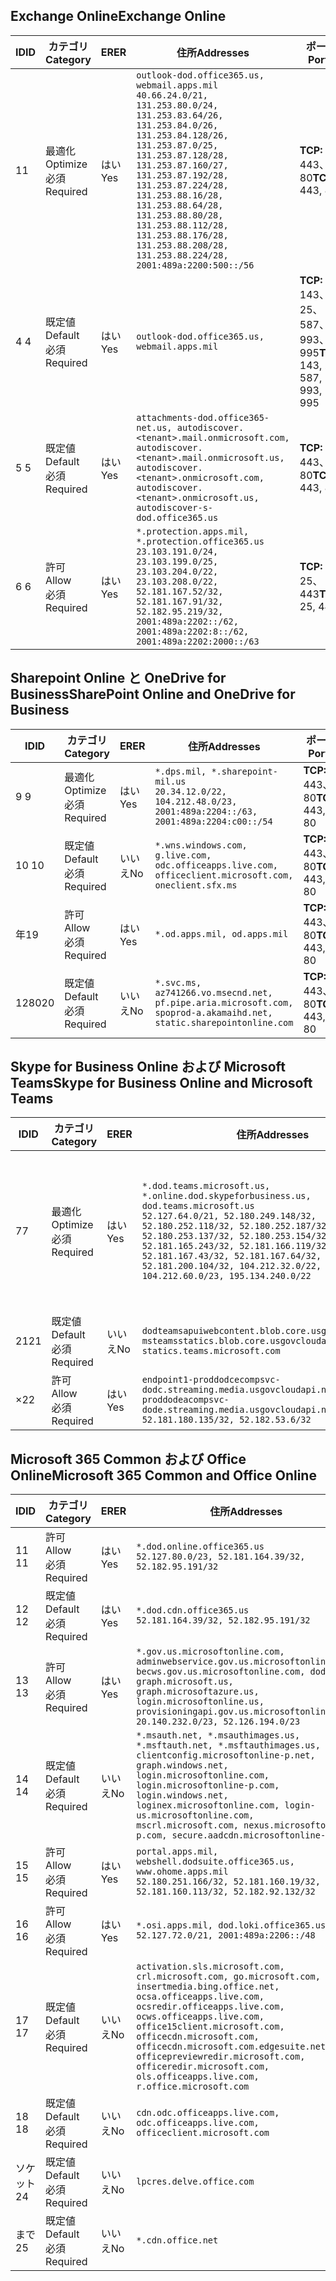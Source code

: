 <!--THIS FILE IS AUTOMATICALLY GENERATED. MANUAL CHANGES WILL BE OVERWRITTEN.-->
<!--Please contact the Office 365 Endpoints team with any questions.-->
<!--USGovDoD endpoints version 2020052800-->
<!--File generated 2020-06-20 14:00:16.5635-->

## <a name="exchange-online"></a><span data-ttu-id="2ab46-101">Exchange Online</span><span class="sxs-lookup"><span data-stu-id="2ab46-101">Exchange Online</span></span>

<span data-ttu-id="2ab46-102">ID</span><span class="sxs-lookup"><span data-stu-id="2ab46-102">ID</span></span> | <span data-ttu-id="2ab46-103">カテゴリ</span><span class="sxs-lookup"><span data-stu-id="2ab46-103">Category</span></span> | <span data-ttu-id="2ab46-104">ER</span><span class="sxs-lookup"><span data-stu-id="2ab46-104">ER</span></span> | <span data-ttu-id="2ab46-105">住所</span><span class="sxs-lookup"><span data-stu-id="2ab46-105">Addresses</span></span> | <span data-ttu-id="2ab46-106">ポート</span><span class="sxs-lookup"><span data-stu-id="2ab46-106">Ports</span></span>
-- | -------------------- | --- | ---------------------------------------------------------------------------------------------------------------------------------------------------------------------------------------------------------------------------------------------------------------------------------------------------------------------------------------------------------------------------------------------- | -------------------------------
<span data-ttu-id="2ab46-107">1</span><span class="sxs-lookup"><span data-stu-id="2ab46-107">1</span></span> | <span data-ttu-id="2ab46-108">最適化</span><span class="sxs-lookup"><span data-stu-id="2ab46-108">Optimize</span></span><BR><span data-ttu-id="2ab46-109">必須</span><span class="sxs-lookup"><span data-stu-id="2ab46-109">Required</span></span> | <span data-ttu-id="2ab46-110">はい</span><span class="sxs-lookup"><span data-stu-id="2ab46-110">Yes</span></span> | `outlook-dod.office365.us, webmail.apps.mil`<BR>`40.66.24.0/21, 131.253.80.0/24, 131.253.83.64/26, 131.253.84.0/26, 131.253.84.128/26, 131.253.87.0/25, 131.253.87.128/28, 131.253.87.160/27, 131.253.87.192/28, 131.253.87.224/28, 131.253.88.16/28, 131.253.88.64/28, 131.253.88.80/28, 131.253.88.112/28, 131.253.88.176/28, 131.253.88.208/28, 131.253.88.224/28, 2001:489a:2200:500::/56` | <span data-ttu-id="2ab46-111">**TCP:** 443、80</span><span class="sxs-lookup"><span data-stu-id="2ab46-111">**TCP:** 443, 80</span></span>
<span data-ttu-id="2ab46-112">4 </span><span class="sxs-lookup"><span data-stu-id="2ab46-112">4</span></span> | <span data-ttu-id="2ab46-113">既定値</span><span class="sxs-lookup"><span data-stu-id="2ab46-113">Default</span></span><BR><span data-ttu-id="2ab46-114">必須</span><span class="sxs-lookup"><span data-stu-id="2ab46-114">Required</span></span> | <span data-ttu-id="2ab46-115">はい</span><span class="sxs-lookup"><span data-stu-id="2ab46-115">Yes</span></span> | `outlook-dod.office365.us, webmail.apps.mil` | <span data-ttu-id="2ab46-116">**TCP:** 143、25、587、993、995</span><span class="sxs-lookup"><span data-stu-id="2ab46-116">**TCP:** 143, 25, 587, 993, 995</span></span>
<span data-ttu-id="2ab46-117">5 </span><span class="sxs-lookup"><span data-stu-id="2ab46-117">5</span></span> | <span data-ttu-id="2ab46-118">既定値</span><span class="sxs-lookup"><span data-stu-id="2ab46-118">Default</span></span><BR><span data-ttu-id="2ab46-119">必須</span><span class="sxs-lookup"><span data-stu-id="2ab46-119">Required</span></span> | <span data-ttu-id="2ab46-120">はい</span><span class="sxs-lookup"><span data-stu-id="2ab46-120">Yes</span></span> | `attachments-dod.office365-net.us, autodiscover.<tenant>.mail.onmicrosoft.com, autodiscover.<tenant>.mail.onmicrosoft.us, autodiscover.<tenant>.onmicrosoft.com, autodiscover.<tenant>.onmicrosoft.us, autodiscover-s-dod.office365.us` | <span data-ttu-id="2ab46-121">**TCP:** 443、80</span><span class="sxs-lookup"><span data-stu-id="2ab46-121">**TCP:** 443, 80</span></span>
<span data-ttu-id="2ab46-122">6 </span><span class="sxs-lookup"><span data-stu-id="2ab46-122">6</span></span> | <span data-ttu-id="2ab46-123">許可</span><span class="sxs-lookup"><span data-stu-id="2ab46-123">Allow</span></span><BR><span data-ttu-id="2ab46-124">必須</span><span class="sxs-lookup"><span data-stu-id="2ab46-124">Required</span></span> | <span data-ttu-id="2ab46-125">はい</span><span class="sxs-lookup"><span data-stu-id="2ab46-125">Yes</span></span> | `*.protection.apps.mil, *.protection.office365.us`<BR>`23.103.191.0/24, 23.103.199.0/25, 23.103.204.0/22, 23.103.208.0/22, 52.181.167.52/32, 52.181.167.91/32, 52.182.95.219/32, 2001:489a:2202::/62, 2001:489a:2202:8::/62, 2001:489a:2202:2000::/63` | <span data-ttu-id="2ab46-126">**TCP:** 25、443</span><span class="sxs-lookup"><span data-stu-id="2ab46-126">**TCP:** 25, 443</span></span>

## <a name="sharepoint-online-and-onedrive-for-business"></a><span data-ttu-id="2ab46-127">Sharepoint Online と OneDrive for Business</span><span class="sxs-lookup"><span data-stu-id="2ab46-127">SharePoint Online and OneDrive for Business</span></span>

<span data-ttu-id="2ab46-128">ID</span><span class="sxs-lookup"><span data-stu-id="2ab46-128">ID</span></span> | <span data-ttu-id="2ab46-129">カテゴリ</span><span class="sxs-lookup"><span data-stu-id="2ab46-129">Category</span></span> | <span data-ttu-id="2ab46-130">ER</span><span class="sxs-lookup"><span data-stu-id="2ab46-130">ER</span></span> | <span data-ttu-id="2ab46-131">住所</span><span class="sxs-lookup"><span data-stu-id="2ab46-131">Addresses</span></span> | <span data-ttu-id="2ab46-132">ポート</span><span class="sxs-lookup"><span data-stu-id="2ab46-132">Ports</span></span>
-- | -------------------- | --- | ------------------------------------------------------------------------------------------------------------------- | ----------------
<span data-ttu-id="2ab46-133">9 </span><span class="sxs-lookup"><span data-stu-id="2ab46-133">9</span></span> | <span data-ttu-id="2ab46-134">最適化</span><span class="sxs-lookup"><span data-stu-id="2ab46-134">Optimize</span></span><BR><span data-ttu-id="2ab46-135">必須</span><span class="sxs-lookup"><span data-stu-id="2ab46-135">Required</span></span> | <span data-ttu-id="2ab46-136">はい</span><span class="sxs-lookup"><span data-stu-id="2ab46-136">Yes</span></span> | `*.dps.mil, *.sharepoint-mil.us`<BR>`20.34.12.0/22, 104.212.48.0/23, 2001:489a:2204::/63, 2001:489a:2204:c00::/54` | <span data-ttu-id="2ab46-137">**TCP:** 443、80</span><span class="sxs-lookup"><span data-stu-id="2ab46-137">**TCP:** 443, 80</span></span>
<span data-ttu-id="2ab46-138">10 </span><span class="sxs-lookup"><span data-stu-id="2ab46-138">10</span></span> | <span data-ttu-id="2ab46-139">既定値</span><span class="sxs-lookup"><span data-stu-id="2ab46-139">Default</span></span><BR><span data-ttu-id="2ab46-140">必須</span><span class="sxs-lookup"><span data-stu-id="2ab46-140">Required</span></span> | <span data-ttu-id="2ab46-141">いいえ</span><span class="sxs-lookup"><span data-stu-id="2ab46-141">No</span></span> | `*.wns.windows.com, g.live.com, odc.officeapps.live.com, officeclient.microsoft.com, oneclient.sfx.ms` | <span data-ttu-id="2ab46-142">**TCP:** 443、80</span><span class="sxs-lookup"><span data-stu-id="2ab46-142">**TCP:** 443, 80</span></span>
<span data-ttu-id="2ab46-143">年</span><span class="sxs-lookup"><span data-stu-id="2ab46-143">19</span></span> | <span data-ttu-id="2ab46-144">許可</span><span class="sxs-lookup"><span data-stu-id="2ab46-144">Allow</span></span><BR><span data-ttu-id="2ab46-145">必須</span><span class="sxs-lookup"><span data-stu-id="2ab46-145">Required</span></span> | <span data-ttu-id="2ab46-146">はい</span><span class="sxs-lookup"><span data-stu-id="2ab46-146">Yes</span></span> | `*.od.apps.mil, od.apps.mil` | <span data-ttu-id="2ab46-147">**TCP:** 443、80</span><span class="sxs-lookup"><span data-stu-id="2ab46-147">**TCP:** 443, 80</span></span>
<span data-ttu-id="2ab46-148">1280</span><span class="sxs-lookup"><span data-stu-id="2ab46-148">20</span></span> | <span data-ttu-id="2ab46-149">既定値</span><span class="sxs-lookup"><span data-stu-id="2ab46-149">Default</span></span><BR><span data-ttu-id="2ab46-150">必須</span><span class="sxs-lookup"><span data-stu-id="2ab46-150">Required</span></span> | <span data-ttu-id="2ab46-151">いいえ</span><span class="sxs-lookup"><span data-stu-id="2ab46-151">No</span></span> | `*.svc.ms, az741266.vo.msecnd.net, pf.pipe.aria.microsoft.com, spoprod-a.akamaihd.net, static.sharepointonline.com` | <span data-ttu-id="2ab46-152">**TCP:** 443、80</span><span class="sxs-lookup"><span data-stu-id="2ab46-152">**TCP:** 443, 80</span></span>

## <a name="skype-for-business-online-and-microsoft-teams"></a><span data-ttu-id="2ab46-153">Skype for Business Online および Microsoft Teams</span><span class="sxs-lookup"><span data-stu-id="2ab46-153">Skype for Business Online and Microsoft Teams</span></span>

<span data-ttu-id="2ab46-154">ID</span><span class="sxs-lookup"><span data-stu-id="2ab46-154">ID</span></span> | <span data-ttu-id="2ab46-155">カテゴリ</span><span class="sxs-lookup"><span data-stu-id="2ab46-155">Category</span></span> | <span data-ttu-id="2ab46-156">ER</span><span class="sxs-lookup"><span data-stu-id="2ab46-156">ER</span></span> | <span data-ttu-id="2ab46-157">住所</span><span class="sxs-lookup"><span data-stu-id="2ab46-157">Addresses</span></span> | <span data-ttu-id="2ab46-158">ポート</span><span class="sxs-lookup"><span data-stu-id="2ab46-158">Ports</span></span>
-- | -------------------- | --- | -------------------------------------------------------------------------------------------------------------------------------------------------------------------------------------------------------------------------------------------------------------------------------------------------------------------------------------------------------- | -----------------------------------------------
<span data-ttu-id="2ab46-159">7</span><span class="sxs-lookup"><span data-stu-id="2ab46-159">7</span></span> | <span data-ttu-id="2ab46-160">最適化</span><span class="sxs-lookup"><span data-stu-id="2ab46-160">Optimize</span></span><BR><span data-ttu-id="2ab46-161">必須</span><span class="sxs-lookup"><span data-stu-id="2ab46-161">Required</span></span> | <span data-ttu-id="2ab46-162">はい</span><span class="sxs-lookup"><span data-stu-id="2ab46-162">Yes</span></span> | `*.dod.teams.microsoft.us, *.online.dod.skypeforbusiness.us, dod.teams.microsoft.us`<BR>`52.127.64.0/21, 52.180.249.148/32, 52.180.252.118/32, 52.180.252.187/32, 52.180.253.137/32, 52.180.253.154/32, 52.181.165.243/32, 52.181.166.119/32, 52.181.167.43/32, 52.181.167.64/32, 52.181.200.104/32, 104.212.32.0/22, 104.212.60.0/23, 195.134.240.0/22` | <span data-ttu-id="2ab46-163">**TCP:** 443</span><span class="sxs-lookup"><span data-stu-id="2ab46-163">**TCP:** 443</span></span><BR><span data-ttu-id="2ab46-164">**UDP:** 3478、3479、3480、3481</span><span class="sxs-lookup"><span data-stu-id="2ab46-164">**UDP:** 3478, 3479, 3480, 3481</span></span>
<span data-ttu-id="2ab46-165"> 21</span><span class="sxs-lookup"><span data-stu-id="2ab46-165">21</span></span> | <span data-ttu-id="2ab46-166">既定値</span><span class="sxs-lookup"><span data-stu-id="2ab46-166">Default</span></span><BR><span data-ttu-id="2ab46-167">必須</span><span class="sxs-lookup"><span data-stu-id="2ab46-167">Required</span></span> | <span data-ttu-id="2ab46-168">いいえ</span><span class="sxs-lookup"><span data-stu-id="2ab46-168">No</span></span> | `dodteamsapuiwebcontent.blob.core.usgovcloudapi.net, msteamsstatics.blob.core.usgovcloudapi.net, statics.teams.microsoft.com` | <span data-ttu-id="2ab46-169">**TCP:** 443</span><span class="sxs-lookup"><span data-stu-id="2ab46-169">**TCP:** 443</span></span>
<span data-ttu-id="2ab46-170">×</span><span class="sxs-lookup"><span data-stu-id="2ab46-170">22</span></span> | <span data-ttu-id="2ab46-171">許可</span><span class="sxs-lookup"><span data-stu-id="2ab46-171">Allow</span></span><BR><span data-ttu-id="2ab46-172">必須</span><span class="sxs-lookup"><span data-stu-id="2ab46-172">Required</span></span> | <span data-ttu-id="2ab46-173">はい</span><span class="sxs-lookup"><span data-stu-id="2ab46-173">Yes</span></span> | `endpoint1-proddodcecompsvc-dodc.streaming.media.usgovcloudapi.net, endpoint1-proddodeacompsvc-dode.streaming.media.usgovcloudapi.net`<BR>`52.181.180.135/32, 52.182.53.6/32` | <span data-ttu-id="2ab46-174">**TCP:** 443</span><span class="sxs-lookup"><span data-stu-id="2ab46-174">**TCP:** 443</span></span>

## <a name="microsoft-365-common-and-office-online"></a><span data-ttu-id="2ab46-175">Microsoft 365 Common および Office Online</span><span class="sxs-lookup"><span data-stu-id="2ab46-175">Microsoft 365 Common and Office Online</span></span>

<span data-ttu-id="2ab46-176">ID</span><span class="sxs-lookup"><span data-stu-id="2ab46-176">ID</span></span> | <span data-ttu-id="2ab46-177">カテゴリ</span><span class="sxs-lookup"><span data-stu-id="2ab46-177">Category</span></span> | <span data-ttu-id="2ab46-178">ER</span><span class="sxs-lookup"><span data-stu-id="2ab46-178">ER</span></span> | <span data-ttu-id="2ab46-179">住所</span><span class="sxs-lookup"><span data-stu-id="2ab46-179">Addresses</span></span> | <span data-ttu-id="2ab46-180">ポート</span><span class="sxs-lookup"><span data-stu-id="2ab46-180">Ports</span></span>
-- | ------------------- | --- | ---------------------------------------------------------------------------------------------------------------------------------------------------------------------------------------------------------------------------------------------------------------------------------------------------------------------------------------------------------------------------------------------- | ----------------
<span data-ttu-id="2ab46-181">11 </span><span class="sxs-lookup"><span data-stu-id="2ab46-181">11</span></span> | <span data-ttu-id="2ab46-182">許可</span><span class="sxs-lookup"><span data-stu-id="2ab46-182">Allow</span></span><BR><span data-ttu-id="2ab46-183">必須</span><span class="sxs-lookup"><span data-stu-id="2ab46-183">Required</span></span> | <span data-ttu-id="2ab46-184">はい</span><span class="sxs-lookup"><span data-stu-id="2ab46-184">Yes</span></span> | `*.dod.online.office365.us`<BR>`52.127.80.0/23, 52.181.164.39/32, 52.182.95.191/32` | <span data-ttu-id="2ab46-185">**TCP:** 443</span><span class="sxs-lookup"><span data-stu-id="2ab46-185">**TCP:** 443</span></span>
<span data-ttu-id="2ab46-186">12 </span><span class="sxs-lookup"><span data-stu-id="2ab46-186">12</span></span> | <span data-ttu-id="2ab46-187">既定値</span><span class="sxs-lookup"><span data-stu-id="2ab46-187">Default</span></span><BR><span data-ttu-id="2ab46-188">必須</span><span class="sxs-lookup"><span data-stu-id="2ab46-188">Required</span></span> | <span data-ttu-id="2ab46-189">はい</span><span class="sxs-lookup"><span data-stu-id="2ab46-189">Yes</span></span> | `*.dod.cdn.office365.us`<BR>`52.181.164.39/32, 52.182.95.191/32` | <span data-ttu-id="2ab46-190">**TCP:** 443</span><span class="sxs-lookup"><span data-stu-id="2ab46-190">**TCP:** 443</span></span>
<span data-ttu-id="2ab46-191">13 </span><span class="sxs-lookup"><span data-stu-id="2ab46-191">13</span></span> | <span data-ttu-id="2ab46-192">許可</span><span class="sxs-lookup"><span data-stu-id="2ab46-192">Allow</span></span><BR><span data-ttu-id="2ab46-193">必須</span><span class="sxs-lookup"><span data-stu-id="2ab46-193">Required</span></span> | <span data-ttu-id="2ab46-194">はい</span><span class="sxs-lookup"><span data-stu-id="2ab46-194">Yes</span></span> | `*.gov.us.microsoftonline.com, adminwebservice.gov.us.microsoftonline.com, becws.gov.us.microsoftonline.com, dod-graph.microsoft.us, graph.microsoftazure.us, login.microsoftonline.us, provisioningapi.gov.us.microsoftonline.com`<BR>`20.140.232.0/23, 52.126.194.0/23` | <span data-ttu-id="2ab46-195">**TCP:** 443</span><span class="sxs-lookup"><span data-stu-id="2ab46-195">**TCP:** 443</span></span>
<span data-ttu-id="2ab46-196">14 </span><span class="sxs-lookup"><span data-stu-id="2ab46-196">14</span></span> | <span data-ttu-id="2ab46-197">既定値</span><span class="sxs-lookup"><span data-stu-id="2ab46-197">Default</span></span><BR><span data-ttu-id="2ab46-198">必須</span><span class="sxs-lookup"><span data-stu-id="2ab46-198">Required</span></span> | <span data-ttu-id="2ab46-199">いいえ</span><span class="sxs-lookup"><span data-stu-id="2ab46-199">No</span></span> | `*.msauth.net, *.msauthimages.us, *.msftauth.net, *.msftauthimages.us, clientconfig.microsoftonline-p.net, graph.windows.net, login.microsoftonline.com, login.microsoftonline-p.com, login.windows.net, loginex.microsoftonline.com, login-us.microsoftonline.com, mscrl.microsoft.com, nexus.microsoftonline-p.com, secure.aadcdn.microsoftonline-p.com` | <span data-ttu-id="2ab46-200">**TCP:** 443</span><span class="sxs-lookup"><span data-stu-id="2ab46-200">**TCP:** 443</span></span>
<span data-ttu-id="2ab46-201">15 </span><span class="sxs-lookup"><span data-stu-id="2ab46-201">15</span></span> | <span data-ttu-id="2ab46-202">許可</span><span class="sxs-lookup"><span data-stu-id="2ab46-202">Allow</span></span><BR><span data-ttu-id="2ab46-203">必須</span><span class="sxs-lookup"><span data-stu-id="2ab46-203">Required</span></span> | <span data-ttu-id="2ab46-204">はい</span><span class="sxs-lookup"><span data-stu-id="2ab46-204">Yes</span></span> | `portal.apps.mil, webshell.dodsuite.office365.us, www.ohome.apps.mil`<BR>`52.180.251.166/32, 52.181.160.19/32, 52.181.160.113/32, 52.182.92.132/32` | <span data-ttu-id="2ab46-205">**TCP:** 443</span><span class="sxs-lookup"><span data-stu-id="2ab46-205">**TCP:** 443</span></span>
<span data-ttu-id="2ab46-206">16 </span><span class="sxs-lookup"><span data-stu-id="2ab46-206">16</span></span> | <span data-ttu-id="2ab46-207">許可</span><span class="sxs-lookup"><span data-stu-id="2ab46-207">Allow</span></span><BR><span data-ttu-id="2ab46-208">必須</span><span class="sxs-lookup"><span data-stu-id="2ab46-208">Required</span></span> | <span data-ttu-id="2ab46-209">はい</span><span class="sxs-lookup"><span data-stu-id="2ab46-209">Yes</span></span> | `*.osi.apps.mil, dod.loki.office365.us`<BR>`52.127.72.0/21, 2001:489a:2206::/48` | <span data-ttu-id="2ab46-210">**TCP:** 443</span><span class="sxs-lookup"><span data-stu-id="2ab46-210">**TCP:** 443</span></span>
<span data-ttu-id="2ab46-211">17 </span><span class="sxs-lookup"><span data-stu-id="2ab46-211">17</span></span> | <span data-ttu-id="2ab46-212">既定値</span><span class="sxs-lookup"><span data-stu-id="2ab46-212">Default</span></span><BR><span data-ttu-id="2ab46-213">必須</span><span class="sxs-lookup"><span data-stu-id="2ab46-213">Required</span></span> | <span data-ttu-id="2ab46-214">いいえ</span><span class="sxs-lookup"><span data-stu-id="2ab46-214">No</span></span> | `activation.sls.microsoft.com, crl.microsoft.com, go.microsoft.com, insertmedia.bing.office.net, ocsa.officeapps.live.com, ocsredir.officeapps.live.com, ocws.officeapps.live.com, office15client.microsoft.com, officecdn.microsoft.com, officecdn.microsoft.com.edgesuite.net, officepreviewredir.microsoft.com, officeredir.microsoft.com, ols.officeapps.live.com, r.office.microsoft.com` | <span data-ttu-id="2ab46-215">**TCP:** 443、80</span><span class="sxs-lookup"><span data-stu-id="2ab46-215">**TCP:** 443, 80</span></span>
<span data-ttu-id="2ab46-216">18 </span><span class="sxs-lookup"><span data-stu-id="2ab46-216">18</span></span> | <span data-ttu-id="2ab46-217">既定値</span><span class="sxs-lookup"><span data-stu-id="2ab46-217">Default</span></span><BR><span data-ttu-id="2ab46-218">必須</span><span class="sxs-lookup"><span data-stu-id="2ab46-218">Required</span></span> | <span data-ttu-id="2ab46-219">いいえ</span><span class="sxs-lookup"><span data-stu-id="2ab46-219">No</span></span> | `cdn.odc.officeapps.live.com, odc.officeapps.live.com, officeclient.microsoft.com` | <span data-ttu-id="2ab46-220">**TCP:** 443、80</span><span class="sxs-lookup"><span data-stu-id="2ab46-220">**TCP:** 443, 80</span></span>
<span data-ttu-id="2ab46-221">ソケット</span><span class="sxs-lookup"><span data-stu-id="2ab46-221">24</span></span> | <span data-ttu-id="2ab46-222">既定値</span><span class="sxs-lookup"><span data-stu-id="2ab46-222">Default</span></span><BR><span data-ttu-id="2ab46-223">必須</span><span class="sxs-lookup"><span data-stu-id="2ab46-223">Required</span></span> | <span data-ttu-id="2ab46-224">いいえ</span><span class="sxs-lookup"><span data-stu-id="2ab46-224">No</span></span> | `lpcres.delve.office.com` | <span data-ttu-id="2ab46-225">**TCP:** 443</span><span class="sxs-lookup"><span data-stu-id="2ab46-225">**TCP:** 443</span></span>
<span data-ttu-id="2ab46-226">まで</span><span class="sxs-lookup"><span data-stu-id="2ab46-226">25</span></span> | <span data-ttu-id="2ab46-227">既定値</span><span class="sxs-lookup"><span data-stu-id="2ab46-227">Default</span></span><BR><span data-ttu-id="2ab46-228">必須</span><span class="sxs-lookup"><span data-stu-id="2ab46-228">Required</span></span> | <span data-ttu-id="2ab46-229">いいえ</span><span class="sxs-lookup"><span data-stu-id="2ab46-229">No</span></span> | `*.cdn.office.net` | <span data-ttu-id="2ab46-230">**TCP:** 443</span><span class="sxs-lookup"><span data-stu-id="2ab46-230">**TCP:** 443</span></span>
